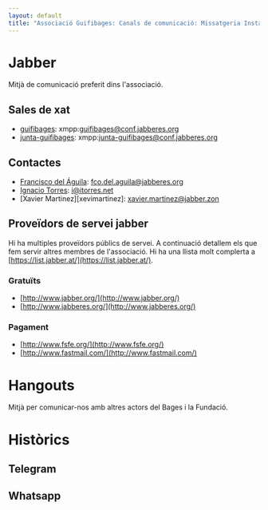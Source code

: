 ```yaml
---
layout: default
title: "Associació Guifibages: Canals de comunicació: Missatgeria Instantània"
---
```


# Jabber
Mitjà de comunicació preferit dins l'associació.

## Sales de xat
- [guifibages][]: xmpp:guifibages@conf.jabberes.org
- [junta-guifibages][]:  xmpp:junta-guifibages@conf.jabberes.org

[guifibages]: xmpp:guifibages@conf.jabberes.org
[junta-guifibages]: xmpp:junta-guifibages@conf.jabberes.org

## Contactes

- [Francisco del Águila][paco]: fco.del.aguila@jabberes.org
- [Ignacio Torres][itorres]: i@itorres.net
- [Xavier Martinez][xevimartinez]: xavier.martinez@jabber.zon

[paco]: xmpp:fco.del.aguila@jabberes.org
[itorres]: xmpp:i@itorres.net

## Proveïdors de servei jabber

Hi ha multiples proveïdors públics de servei. A continuació detallem els que fem servir altres membres de l'associació. Hi ha una llista molt complerta a [https://list.jabber.at/](https://list.jabber.at/).

### Gratuïts

- [http://www.jabber.org/](http://www.jabber.org/)
- [http://www.jabberes.org/](http://www.jabberes.org/)

### Pagament

- [http://www.fsfe.org/](http://www.fsfe.org/)
- [http://www.fastmail.com/](http://www.fastmail.com/)


# Hangouts
Mitjà per comunicar-nos amb altres actors del Bages i la Fundació.

# Històrics

## Telegram

## Whatsapp
